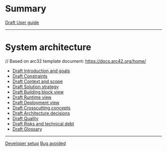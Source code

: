 # Summary

[Draft User guide]()

---

# System architecture
// Based on arc32 template document: https://docs.arc42.org/home/
- [Draft Introduction and goals](./architecture/1_introduction_and_goals.md)
- [Draft Constraints](./architecture/2_constraints.md)
- [Draft Context and scope](./architecture/3_context_and_scope.md)
- [Draft Solution strategy]()
- [Draft Building block view](./architecture/5_building_block_view.md)
- [Draft Runtime view]()
- [Draft Deployment view]()
- [Draft Crosscutting concepts]()
- [Draft Architecture decisions](./architecture/9_architecture_decisions.md)
- [Draft Quality]()
- [Draft Risks and technical debt]()
- [Draft Glossary](./architecture/12_glossary.md)

---

[Developer setup](./developer_setup.md)
[Bug avoided](./bug_avoided.md)